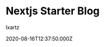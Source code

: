 ---
title: Nextjs Starter Blog
github: https://github.com/ixartz/Next-js-Blog-Boilerplate
demo: https://creativedesignsguru.com/demo/Nextjs-Blog-Boilerplate/
author: Ixartz
ssg:
  - Next
cms:
  - Markdown
css:
  - Tailwind
date: 2020-08-16T12:37:50.000Z
description: >-
  🚀 The perfect Nextjs starter code: production-ready with SEO-friendly for
  quickly start a blog.
draft: true
publish_date: '2020-07-25T13:09:25Z'
update_date: '2022-02-07T14:38:44Z'
github_star: 489
github_fork: 122
---